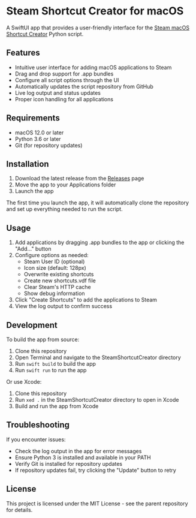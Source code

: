# Steam Shortcut Creator for macOS

A SwiftUI app that provides a user-friendly interface for the [Steam macOS Shortcut Creator](https://github.com/entwickler42/Steam-Shortcuts-Python) Python script.

## Features

- Intuitive user interface for adding macOS applications to Steam
- Drag and drop support for .app bundles
- Configure all script options through the UI
- Automatically updates the script repository from GitHub
- Live log output and status updates
- Proper icon handling for all applications

## Requirements

- macOS 12.0 or later
- Python 3.6 or later
- Git (for repository updates)

## Installation

1. Download the latest release from the [Releases](https://github.com/entwickler42/Steam-Shortcuts-SwiftUI/releases) page
2. Move the app to your Applications folder
3. Launch the app

The first time you launch the app, it will automatically clone the repository and set up everything needed to run the script.

## Usage

1. Add applications by dragging .app bundles to the app or clicking the "Add..." button
2. Configure options as needed:
   - Steam User ID (optional)
   - Icon size (default: 128px)
   - Overwrite existing shortcuts
   - Create new shortcuts.vdf file
   - Clear Steam's HTTP cache
   - Show debug information
3. Click "Create Shortcuts" to add the applications to Steam
4. View the log output to confirm success

## Development

To build the app from source:

1. Clone this repository
2. Open Terminal and navigate to the SteamShortcutCreator directory
3. Run `swift build` to build the app
4. Run `swift run` to run the app

Or use Xcode:

1. Clone this repository
2. Run `xed .` in the SteamShortcutCreator directory to open in Xcode
3. Build and run the app from Xcode

## Troubleshooting

If you encounter issues:

- Check the log output in the app for error messages
- Ensure Python 3 is installed and available in your PATH
- Verify Git is installed for repository updates
- If repository updates fail, try clicking the "Update" button to retry

## License

This project is licensed under the MIT License - see the parent repository for details. 
